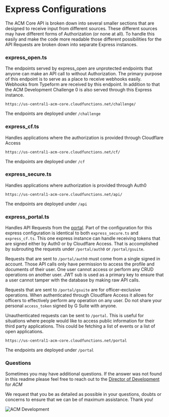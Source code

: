 # Express Configurations

The ACM Core API is broken down into several smaller sections that are designed to receive input from different sources. These different sources may have different forms of Authorization (or none at all). To handle this easily and make the code more readable those different possibilities for the API Requests are broken down into separate Express instances. 

### express_open.ts

The endpoints served by express_open are unprotected endpoints that anyone can make an API call to without Authorization. The primary purpose of this endpoint is to serve as a place to receive webhooks easily. Webhooks from Typeform are received by this endpoint. In addition to that the ACM Development Challenge 0 is also served through this Express instance. 

```
https://us-central1-acm-core.cloudfunctions.net/challenge/
```

The endpoints are deployed under `/challenge`

### express_cf.ts

Handles applications where the authorization is provided through Cloudflare Access

```
https://us-central1-acm-core.cloudfunctions.net/cf/
```

The endpoints are deployed under `/cf`

### express_secure.ts

Handles applications where authorization is provided through Auth0

```
https://us-central1-acm-core.cloudfunctions.net/api/
```

The endpoints are deployed under `/api`

### express_portal.ts

Handles API Requests from the [portal](https://app.acmutd.co). Part of the configuration for this express configuration is identical to both `express_secure.ts` and `express_cf.ts`. This one express instance can handle receiving tokens that are signed either by Auth0 or by Cloudflare Access. That is accomplished by subrouting the requests under `/portal/auth0` or `/portal/gsuite`.

Requests that are sent to `/portal/auth0` must come from a single signed in account. Those API calls only have permission to access the profile and documents of their user. One user cannot access or perform any CRUD operations on another user. JWT sub is used as a primary key to ensure that a user cannot tamper with the database by making raw API calls.

Requests that are sent to `/portal/gsuite` are for officer-exclusive operations. When authenticated through Cloudflare Access it allows for officers to effectively perform any operation on any user. Do not share your personal `access_token` signed by G Suite with anyone. 

Unauthenticated requests can be sent to `/portal`. This is useful for situations where people would like to access public information for their third party applications. This could be fetching a list of events or a list of open applications. 

```
https://us-central1-acm-core.cloudfunctions.net/portal
```

The endpoints are deployed under `/portal`

### Questions

Sometimes you may have additional questions. If the answer was not found in this readme please feel free to reach out to the [Director of Development](mailto:development@acmutd.co) for _ACM_

We request that you be as detailed as possible in your questions, doubts or concerns to ensure that we can be of maximum assistance. Thank you!

![ACM Development](https://www.acmutd.co/brand/Development/Banners/light_dark_background.png)
